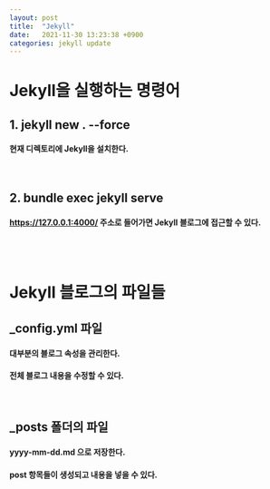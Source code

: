 ```yaml
---
layout: post
title:  "Jekyll"
date:   2021-11-30 13:23:38 +0900
categories: jekyll update
---
```

# Jekyll을 실행하는 명령어
## 1. jekyll new . --force
#### 현재 디렉토리에 Jekyll을 설치한다.
<br>

## 2. bundle exec jekyll serve
#### https://127.0.0.1:4000/ 주소로 들어가면 Jekyll 블로그에 접근할 수 있다.
<br>
<br>

# Jekyll 블로그의 파일들
## _config.yml 파일
#### 대부분의 블로그 속성을 관리한다.
#### 전체 블로그 내용을 수정할 수 있다.
<br>

## _posts 폴더의 파일
#### yyyy-mm-dd.md 으로 저장한다.
#### post 항목들이 생성되고 내용을 넣을 수 있다.
